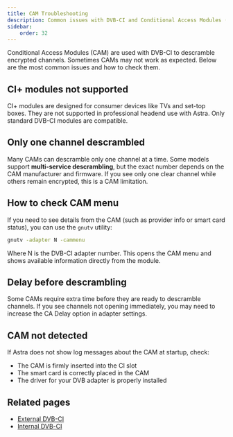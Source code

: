 ```yaml
---
title: CAM Troubleshooting
description: Common issues with DVB-CI and Conditional Access Modules (CAM)
sidebar:
    order: 32
---
```


Conditional Access Modules (CAM) are used with DVB-CI to descramble encrypted channels.
Sometimes CAMs may not work as expected. Below are the most common issues and how to check them.

## CI+ modules not supported

CI+ modules are designed for consumer devices like TVs and set-top boxes.
They are not supported in professional headend use with Astra.
Only standard DVB-CI modules are compatible.

## Only one channel descrambled

Many CAMs can descramble only one channel at a time.
Some models support **multi-service descrambling**, but the exact number depends on the CAM manufacturer and firmware.
If you see only one clear channel while others remain encrypted, this is a CAM limitation.

## How to check CAM menu

If you need to see details from the CAM (such as provider info or smart card status), you can use the `gnutv` utility:

```sh
gnutv -adapter N -cammenu
```

Where N is the DVB-CI adapter number.
This opens the CAM menu and shows available information directly from the module.

## Delay before descrambling

Some CAMs require extra time before they are ready to descramble channels.
If you see channels not opening immediately, you may need to increase the CA Delay option in adapter settings.

## CAM not detected

If Astra does not show log messages about the CAM at startup, check:

- The CAM is firmly inserted into the CI slot
- The smart card is correctly placed in the CAM
- The driver for your DVB adapter is properly installed

## Related pages

- [External DVB-CI](/en/astra/adapters/external-ci/)
- [Internal DVB-CI](/en/astra/adapters/internal-ci/)
